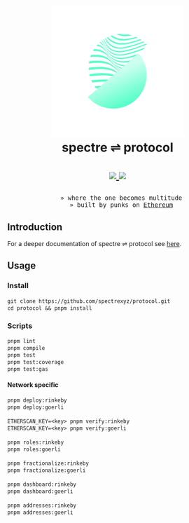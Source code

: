 <h1 align="center">
  <br>
  <a href="https://spectre.xyz" target="_blank"><img src=".github/logo.png" alt="spectre ⇌ protocol" width="300"></a>
  <br>
  spectre ⇌ protocol
  <br>
  <p align="center">
    <a href="https://github.com/spectrexyz/protocol/actions/workflows/test.js.yml">
      <img src="https://github.com/spectrexyz/protocol/actions/workflows/test.js.yml/badge.svg?branch=master" />
    </a>
    <a href="https://www.gnu.org/licenses/gpl-3.0">
      <img src="https://img.shields.io/badge/License-GPLv3-green.svg" />
    </a>
  </p>
</h1>

<pre align="center">
  » where the one becomes multitude
  » built by punks on <a href="http://ethereum.org" target="_blank">Ethereum</a>
</pre>

## Introduction

For a deeper documentation of spectre ⇌ protocol see [here](https://spectre.xyz/litepaper).

## Usage

### Install

```
git clone https://github.com/spectrexyz/protocol.git
cd protocol && pnpm install
```

### Scripts

```
pnpm lint
pnpm compile
pnpm test
pnpm test:coverage
pnpm test:gas
```

#### Network specific

```
pnpm deploy:rinkeby
pnpm deploy:goerli

ETHERSCAN_KEY=<key> pnpm verify:rinkeby
ETHERSCAN_KEY=<key> pnpm verify:goerli

pnpm roles:rinkeby
pnpm roles:goerli

pnpm fractionalize:rinkeby
pnpm fractionalize:goerli

pnpm dashboard:rinkeby
pnpm dashboard:goerli

pnpm addresses:rinkeby
pnpm addresses:goerli
```
